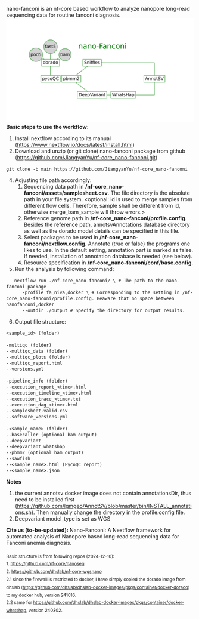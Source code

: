 nano-fanconi is an nf-core based workflow to analyze nanopore long-read sequencing data for routine fanconi diagnosis.
![Description](https://github.com/JiangyanYu/nf-core_nano-fanconi/blob/main/docs/workflow_complete_graph.png)
**Basic steps to use the workflow**:
1. Install nextflow according to its manual (https://www.nextflow.io/docs/latest/install.html)
2. Download and unzip (or git clone) nano-fanconi package from github (https://github.com/JiangyanYu/nf-core_nano-fanconi.git)
```
git clone -b main https://github.com/JiangyanYu/nf-core_nano-fanconi
```
4. Adjusting file path accordingly:
   1) Sequencing data path in **/nf-core_nano-fanconi/assets/samplesheet.csv**. The file directory is the absolute path in your file system. 
   <optional: id is used to merge samples from different flow cells. Therefore, sample shall be different from id, otherwise merge_bam_sample will throw errors.>
   2) Reference genome path in **/nf-core_nano-fanconi/profile.config**. Besides the reference path, annotsvAnnotations database directory as well as the dorado model details can be specified in this file.
   3) Select packages to be used in **/nf-core_nano-fanconi/nextflow.config**. Annotate (true or false) the programs one likes to use. In the default setting, annotation part is marked as false. If needed, installation of annotation database is needed (see below).
   4) Resource specification in **/nf-core_nano-fanconi/conf/base.config**.
5. Run the analysis by following command:
```
   nextflow run ./nf-core_nano-fanconi/ \ # The path to the nano-fanconi package
      -profile fa_niva,docker \ # Corresponding to the setting in /nf-core_nano-fanconi/profile.config. Beaware that no space between nanofanconi,docker 
      --outdir ./output # Specify the directory for output results.
```
6. Output file structure:
````
<sample_id> (folder)

-multiqc (folder)
--multiqc_data (folder)
--multiqc_plots (folder)
--multiqc_report.html
--versions.yml

-pipeline_info (folder)
--execution_report_<time>.html
--execution_timeline_<time>.html
--execution_trace_<time>.txt
--execution_dag_<time>.html
--samplesheet.valid.csv
--software_versions.yml

-<sample_name> (folder)
--basecaller (optional bam output)
--deepvariant 
--deepvariant_whatshap 
--pbmm2 (optional bam output)
--sawfish 
--<sample_name>.html (PycoQC report)
--<sample_name>.json

````


**Notes**
1) the current annotsv docker image does not contain annotationsDir, thus need to be installed first (https://github.com/lgmgeo/AnnotSV/blob/master/bin/INSTALL_annotations.sh). Then manually change the directory in the profile.config file.
2) Deepvariant model_type is set as WGS

**Cite us (to-be-updated):**
Nano-Fanconi: A Nextflow framework for automated analysis of Nanopore based long-read sequencing data for Fanconi anemia diagnosis. 

   
<sub>Basic structure is from following repos (2024-12-10):</sub> \
<sub>1. https://github.com/nf-core/nanoseq</sub> \
<sub>2. https://github.com/dhslab/nf-core-wgsnano</sub> \
<sub>2.1 since the firewall is restricted to docker, I have simply copied the dorado image from dhslab (https://github.com/dhslab/dhslab-docker-images/pkgs/container/docker-dorado) to my docker hub, version 241016.</sub> \
<sub>2.2 same for https://github.com/dhslab/dhslab-docker-images/pkgs/container/docker-whatshap, version 240302.</sub>


